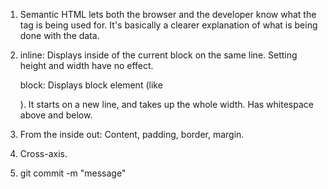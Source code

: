 1. Semantic HTML lets both the browser and the developer know what the tag is being used for. It's
    basically a clearer explanation of what is being done with the data.

2. inline:	Displays inside of the current block on the same line. Setting height and width have no effect.
            
   block:	Displays block element (like <p>). It starts on a new line, and takes up the whole width. Has whitespace
            above and below. 

3. From the inside out: Content, padding, border, margin.

4. Cross-axis.

5. git commit -m "message"
